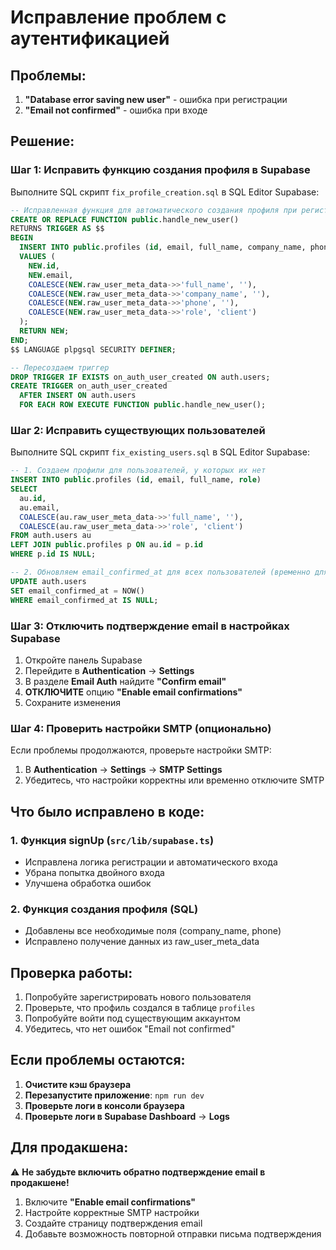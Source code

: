 # Исправление проблем с аутентификацией

## Проблемы:
1. **"Database error saving new user"** - ошибка при регистрации
2. **"Email not confirmed"** - ошибка при входе

## Решение:

### Шаг 1: Исправить функцию создания профиля в Supabase

Выполните SQL скрипт `fix_profile_creation.sql` в SQL Editor Supabase:

```sql
-- Исправленная функция для автоматического создания профиля при регистрации
CREATE OR REPLACE FUNCTION public.handle_new_user()
RETURNS TRIGGER AS $$
BEGIN
  INSERT INTO public.profiles (id, email, full_name, company_name, phone, role)
  VALUES (
    NEW.id,
    NEW.email,
    COALESCE(NEW.raw_user_meta_data->>'full_name', ''),
    COALESCE(NEW.raw_user_meta_data->>'company_name', ''),
    COALESCE(NEW.raw_user_meta_data->>'phone', ''),
    COALESCE(NEW.raw_user_meta_data->>'role', 'client')
  );
  RETURN NEW;
END;
$$ LANGUAGE plpgsql SECURITY DEFINER;

-- Пересоздаем триггер
DROP TRIGGER IF EXISTS on_auth_user_created ON auth.users;
CREATE TRIGGER on_auth_user_created
  AFTER INSERT ON auth.users
  FOR EACH ROW EXECUTE FUNCTION public.handle_new_user();
```

### Шаг 2: Исправить существующих пользователей

Выполните SQL скрипт `fix_existing_users.sql` в SQL Editor Supabase:

```sql
-- 1. Создаем профили для пользователей, у которых их нет
INSERT INTO public.profiles (id, email, full_name, role)
SELECT 
  au.id,
  au.email,
  COALESCE(au.raw_user_meta_data->>'full_name', ''),
  COALESCE(au.raw_user_meta_data->>'role', 'client')
FROM auth.users au
LEFT JOIN public.profiles p ON au.id = p.id
WHERE p.id IS NULL;

-- 2. Обновляем email_confirmed_at для всех пользователей (временно для разработки)
UPDATE auth.users 
SET email_confirmed_at = NOW() 
WHERE email_confirmed_at IS NULL;
```

### Шаг 3: Отключить подтверждение email в настройках Supabase

1. Откройте панель Supabase
2. Перейдите в **Authentication** → **Settings**
3. В разделе **Email Auth** найдите **"Confirm email"**
4. **ОТКЛЮЧИТЕ** опцию **"Enable email confirmations"**
5. Сохраните изменения

### Шаг 4: Проверить настройки SMTP (опционально)

Если проблемы продолжаются, проверьте настройки SMTP:
1. В **Authentication** → **Settings** → **SMTP Settings**
2. Убедитесь, что настройки корректны или временно отключите SMTP

## Что было исправлено в коде:

### 1. Функция signUp (`src/lib/supabase.ts`)
- Исправлена логика регистрации и автоматического входа
- Убрана попытка двойного входа
- Улучшена обработка ошибок

### 2. Функция создания профиля (SQL)
- Добавлены все необходимые поля (company_name, phone)
- Исправлено получение данных из raw_user_meta_data

## Проверка работы:

1. Попробуйте зарегистрировать нового пользователя
2. Проверьте, что профиль создался в таблице `profiles`
3. Попробуйте войти под существующим аккаунтом
4. Убедитесь, что нет ошибок "Email not confirmed"

## Если проблемы остаются:

1. **Очистите кэш браузера**
2. **Перезапустите приложение**: `npm run dev`
3. **Проверьте логи в консоли браузера**
4. **Проверьте логи в Supabase Dashboard** → **Logs**

## Для продакшена:

⚠️ **Не забудьте включить обратно подтверждение email в продакшене!**

1. Включите **"Enable email confirmations"**
2. Настройте корректные SMTP настройки
3. Создайте страницу подтверждения email
4. Добавьте возможность повторной отправки письма подтверждения 